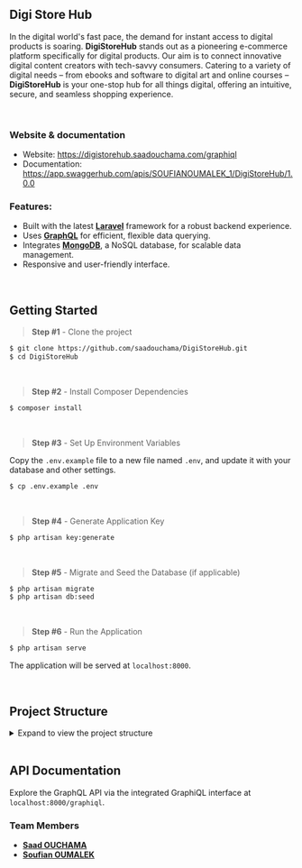 ## Digi Store Hub

In the digital world's fast pace, the demand for instant access to digital products is soaring. **DigiStoreHub** stands out as a pioneering e-commerce platform specifically for digital products. Our aim is to connect innovative digital content creators with tech-savvy consumers. Catering to a variety of digital needs – from ebooks and software to digital art and online courses – **DigiStoreHub** is your one-stop hub for all things digital, offering an intuitive, secure, and seamless shopping experience.

<br />

### Website & documentation

- Website: https://digistorehub.saadouchama.com/graphiql
- Documentation: https://app.swaggerhub.com/apis/SOUFIANOUMALEK_1/DigiStoreHub/1.0.0

### Features:

- Built with the latest **[Laravel](https://laravel.com/docs/9.x/)** framework for a robust backend experience.
- Uses **[GraphQL](https://lighthouse-php.com/6/getting-started/installation.html)** for efficient, flexible data querying.
- Integrates **[MongoDB](https://www.mongodb.com/compatibility/mongodb-laravel-integration)**, a NoSQL database, for scalable data management.
- Responsive and user-friendly interface.

<br />

## Getting Started

> **Step #1** - Clone the project

```bash
$ git clone https://github.com/saadouchama/DigiStoreHub.git
$ cd DigiStoreHub
```

<br />

> **Step #2** - Install Composer Dependencies

```bash
$ composer install
```

<br />

> **Step #3** - Set Up Environment Variables

Copy the `.env.example` file to a new file named `.env`, and update it with your database and other settings.

```bash
$ cp .env.example .env
```

<br />

> **Step #4** - Generate Application Key

```bash
$ php artisan key:generate
```

<br />

> **Step #5** - Migrate and Seed the Database (if applicable)

```bash
$ php artisan migrate
$ php artisan db:seed
```

<br />

> **Step #6** - Run the Application

```bash
$ php artisan serve
```

The application will be served at `localhost:8000`.

<br />

## Project Structure

<details>
<summary>Expand to view the project structure</summary>

```plaintext
/digistorehub
    /app
    /bootstrap
    /config
    /database
    /graphql
    /public
    /resources
    /routes
    /storage
    /tests
    /vendor
```

</details>

<br />

## API Documentation

Explore the GraphQL API via the integrated GraphiQL interface at `localhost:8000/graphiql`.

### Team Members

- **[Saad OUCHAMA](https://www.linkedin.com/in/saadouchama/)**
- **[Soufian OUMALEK](https://www.linkedin.com/in/soufian-oumalek-bb3b42215/)**
